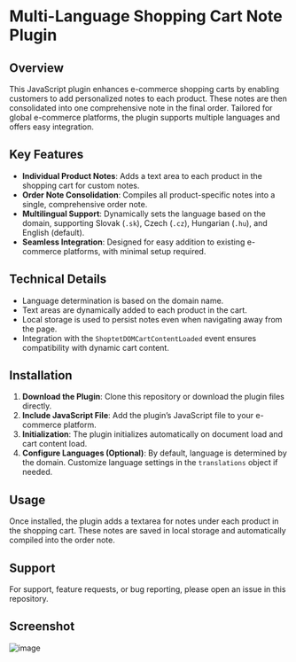 # Multi-Language Shopping Cart Note Plugin

## Overview

This JavaScript plugin enhances e-commerce shopping carts by enabling customers to add personalized notes to each product. These notes are then consolidated into one comprehensive note in the final order. Tailored for global e-commerce platforms, the plugin supports multiple languages and offers easy integration.

## Key Features

- **Individual Product Notes**: Adds a text area to each product in the shopping cart for custom notes.
- **Order Note Consolidation**: Compiles all product-specific notes into a single, comprehensive order note.
- **Multilingual Support**: Dynamically sets the language based on the domain, supporting Slovak (`.sk`), Czech (`.cz`), Hungarian (`.hu`), and English (default).
- **Seamless Integration**: Designed for easy addition to existing e-commerce platforms, with minimal setup required.

## Technical Details

- Language determination is based on the domain name.
- Text areas are dynamically added to each product in the cart.
- Local storage is used to persist notes even when navigating away from the page.
- Integration with the `ShoptetDOMCartContentLoaded` event ensures compatibility with dynamic cart content.

## Installation

1. **Download the Plugin**: Clone this repository or download the plugin files directly.
2. **Include JavaScript File**: Add the plugin’s JavaScript file to your e-commerce platform.
3. **Initialization**: The plugin initializes automatically on document load and cart content load.
4. **Configure Languages (Optional)**: By default, language is determined by the domain. Customize language settings in the `translations` object if needed.

## Usage

Once installed, the plugin adds a textarea for notes under each product in the shopping cart. These notes are saved in local storage and automatically compiled into the order note.

## Support

For support, feature requests, or bug reporting, please open an issue in this repository.

## Screenshot
![image](https://github.com/archthinos/NoteInBasketShoptet/assets/27582579/8c94fdf0-25ba-4ecb-9b89-86a81e6d7279)
